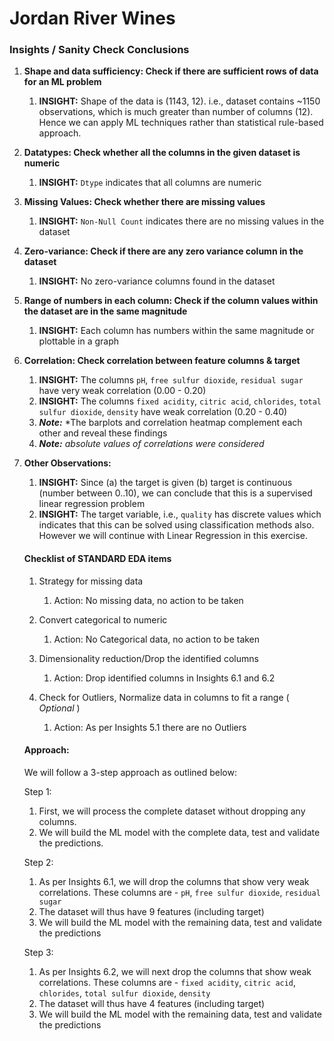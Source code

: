 # Jordan River Wines

### Insights / Sanity Check Conclusions

1. **Shape and data sufficiency: Check if there are sufficient rows of data for an ML problem**

   1. **INSIGHT:** Shape of the data is (1143, 12). i.e., dataset contains ~1150 observations, which is much greater than number of columns (12). Hence we can apply ML techniques rather than statistical rule-based approach.
2. **Datatypes: Check whether all the columns in the given dataset is numeric**

   1. **INSIGHT:** `Dtype` indicates that all columns are numeric
3. **Missing Values: Check whether there are missing values**

   1. **INSIGHT:** `Non-Null Count` indicates there are no missing values in the dataset
4. **Zero-variance: Check if there are any zero variance column in the dataset**

   1. **INSIGHT:** No zero-variance columns found in the dataset
5. **Range of numbers in each column: Check if the column values within the dataset are in the same magnitude**

   1. **INSIGHT:** Each column has numbers within the same magnitude or plottable in a graph
6. **Correlation: Check correlation between feature columns & target**

   1. **INSIGHT:** The columns `pH`, `free sulfur dioxide`, `residual sugar` have very weak correlation (0.00 - 0.20)
   2. **INSIGHT:** The columns `fixed acidity`, `citric acid`, `chlorides`, `total sulfur dioxide`, `density` have weak correlation (0.20 - 0.40)
   3. ***Note:*** *The barplots and correlation heatmap complement each other and reveal these findings
   4. ***Note:*** *absolute values of correlations were considered*
7. **Other Observations:**

   1. **INSIGHT:** Since (a) the target is given (b) target is continuous (number between 0..10), we can conclude that this is a supervised linear regression problem
   2. **INSIGHT:** The target variable, i.e., `quality` has discrete values which indicates that this can be solved using classification methods also. However we will continue with Linear Regression in this exercise.

   #### Checklist of STANDARD EDA items


   1. Strategy for missing data

      1. Action: No missing data, no action to be taken
   2. Convert categorical to numeric

      1. Action: No Categorical data, no action to be taken
   3. Dimensionality reduction/Drop the identified columns

      1. Action: Drop identified columns in Insights 6.1 and 6.2
   4. Check for Outliers, Normalize data in columns to fit a range ( *Optional* )

      1. Action: As per Insights 5.1 there are no Outliers

   #### Approach:

   We will follow a 3-step approach as outlined below:

   Step 1:

   1. First, we will process the complete dataset without dropping any columns.
   2. We will build the ML model with the complete data, test and validate the predictions.

   Step 2:

   1. As per Insights 6.1, we will drop the columns that show very weak correlations. These columns are - `pH`, `free sulfur dioxide`, `residual sugar`
   2. The dataset will thus have 9 features (including target)
   3. We will build the ML model with the remaining data, test and validate the predictions

   Step 3:

   1. As per Insights 6.2, we will next drop the columns that show weak correlations. These columns are - `fixed acidity`, `citric acid`, `chlorides`, `total sulfur dioxide`, `density`
   2. The dataset will thus have 4 features (including target)
   3. We will build the ML model with the remaining data, test and validate the predictions
